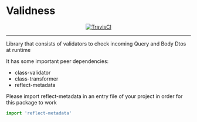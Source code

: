 # Validness
<p align="center">
    <a href="https://app.travis-ci.com/github/eddienubes/validness" target="_blank"><img src="https://app.travis-ci.com/eddienubes/validness.svg?branch=master" alt="TravisCI" /></a>
</p>

---

Library that consists of validators to check incoming Query and Body Dtos at runtime

It has some important peer dependencies:
- class-validator
- class-transformer
- reflect-metadata

Please import reflect-metadata in an entry file of your project in order for this package to work
```typescript
import 'reflect-metadata'
```